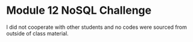 # Module 12 NoSQL Challenge

I did not cooperate with other students and no codes were sourced from outside of class material.